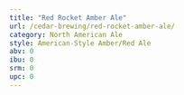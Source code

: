 ```yaml
---
title: "Red Rocket Amber Ale"
url: /cedar-brewing/red-rocket-amber-ale/
category: North American Ale
style: American-Style Amber/Red Ale
abv: 0
ibu: 0
srm: 0
upc: 0
---
```


